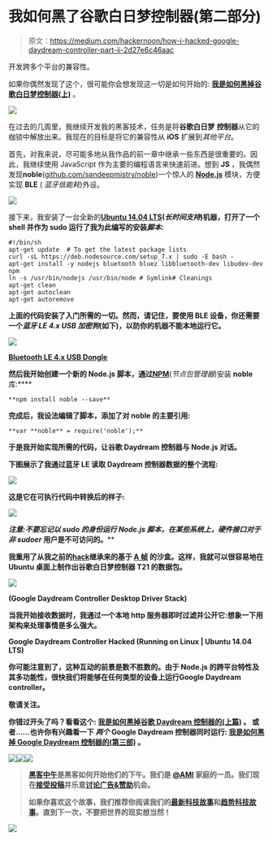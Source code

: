 # 我如何黑了谷歌白日梦控制器(第二部分)

> 原文：<https://medium.com/hackernoon/how-i-hacked-google-daydream-controller-part-ii-2d27e6c46aac>

开发跨多个平台的兼容性。

如果你偶然发现了这个，很可能你会想发现这一切是如何开始的: [**我是如何黑掉谷歌白日梦控制器(上)**](https://hackernoon.com/how-i-hacked-google-daydream-controller-c4619ef318e4) 。

![](img/101f9c6c720f1b7695d2ad9b64355d9c.png)

在过去的几周里，我继续开发我的黑客技术，任务是将**谷歌白日梦** **控制器**从它的枷锁中解放出来。我现在的目标是将它的兼容性从 **iOS** 扩展到*其他平台*。

首先，对我来说，尽可能多地从我作品的前一章中继承一些东西是很重要的。因此，我继续使用 JavaScript 作为主要的编程语言来快速前进。想到 **JS** ，我偶然发现**noble**([github.com/sandeepmistry/noble](http://github.com/sandeepmistry/noble))一个惊人的 [**Node.js**](https://nodejs.org) 模块，方便实现 **BLE** ( *蓝牙低能耗*)外设。

![](img/59dc52b85788e48c31595e3e903ee9cd.png)

接下来，我安装了一台全新的[**Ubuntu 14.04 LTS**](https://www.ubuntu.com/)**(*长时间支持*)机器，打开了一个 **shell** 并作为 **sudo** 运行了我为此编写的安装*脚本*:**

```
#!/bin/sh
apt-get update  # To get the latest package lists
curl -sL https://deb.nodesource.com/setup_7.x | sudo -E bash -
apt-get install -y nodejs bluetooth bluez libbluetooth-dev libudev-dev npm
ln -s /usr/bin/nodejs /usr/bin/node # Symlink# Cleanings
apt-get clean
apt-get autoclean
apt-get autoremove
```

**上面的代码安装了入门所需的一切。然而，请记住，要使用 **BLE** 设备，你还需要一个*蓝牙 LE 4.x USB 加密狗*(如下)，以防你的机器不能本地运行它。**

**![](img/1cb51884c9080c4b6a9e38c95d0a9e08.png)**

**[Bluetooth LE 4.x USB Dongle](https://www.amazon.it/s/ref=nb_sb_noss?__mk_it_IT=%C3%85M%C3%85%C5%BD%C3%95%C3%91&url=search-alias%3Daps&field-keywords=bluetooth+usb+dongle+4.0&rh=i%3Aaps%2Ck%3Abluetooth+usb+dongle+4.0)**

**然后我开始创建一个新的 **Node.js** 脚本，通过[**NPM**](https://www.npmjs.com/)**(*节点包管理器*)安装 **noble** 库:****

```
**npm install noble --save**
```

****完成后，我设法编辑了脚本，添加了对 **noble** 的主要引用:****

```
**var **noble** = require('noble');**
```

****于是我开始实现所需的代码，让**谷歌 Daydream 控制器**与 **Node.js** 对话。****

****下图展示了我通过**蓝牙 LE** 读取 **Daydream 控制器数据**的整个流程:****

****![](img/4574b323846405a80daf59f9f73c9edc.png)****

****这是它在可执行代码中转换后的样子:****

****![](img/3cbfecd2cc39fce0591da678baf62cda.png)****

******注意**:不要忘记以 **sudo** 的身份运行 **Node.js** 脚本，在某些系统上，硬件接口对于*非 sudoer* 用户是不可访问的。****

****我重用了从我之前的[hack](https://hackernoon.com/how-i-hacked-google-daydream-controller-c4619ef318e4)继承来的基于 [**A 帧**](https://aframe.io/) 的沙盒。这样，我就可以很容易地在 Ubuntu 桌面上制作出谷歌白日梦控制器 T21 的数据包。****

****![](img/261348b917d02ed7bafd149258bb166c.png)****

****(Google Daydream Controller Desktop Driver Stack)****

****当我开始接收数据时，我通过一个本地 http 服务器即时过滤并公开它:想象一下用架构来处理事情是多么强大。****

****Google Daydream Controller Hacked (Running on Linux | Ubuntu 14.04 LTS)****

****你可能注意到了，这种互动的前景是数不胜数的。由于 **Node.js** 的跨平台特性及其多功能性，很快我们将能够在任何类型的设备上运行**Google Daydream controller**。****

****敬请关注。****

****你错过开头了吗？看看这个: [**我是如何黑掉谷歌 Daydream 控制器的(上篇)**](https://hackernoon.com/how-i-hacked-google-daydream-controller-c4619ef318e4) **。** 或者……也许你有兴趣看一下 ***两个*** **Google Daydream 控制器**同时运行: [**我是如何黑掉 Google Daydream 控制器的(第三部)**](/@matteo.pisani.91/how-i-hacked-google-daydream-controller-part-iii-12e75adc4829) **。******

****[![](img/50ef4044ecd4e250b5d50f368b775d38.png)](http://bit.ly/HackernoonFB)********[![](img/979d9a46439d5aebbdcdca574e21dc81.png)](https://goo.gl/k7XYbx)********[![](img/2930ba6bd2c12218fdbbf7e02c8746ff.png)](https://goo.gl/4ofytp)****

> ****[黑客中午](http://bit.ly/Hackernoon)是黑客如何开始他们的下午。我们是 [@AMI](http://bit.ly/atAMIatAMI) 家庭的一员。我们现在[接受投稿](http://bit.ly/hackernoonsubmission)并乐意[讨论广告&赞助](mailto:partners@amipublications.com)机会。****
> 
> ****如果你喜欢这个故事，我们推荐你阅读我们的[最新科技故事](http://bit.ly/hackernoonlatestt)和[趋势科技故事](https://hackernoon.com/trending)。直到下一次，不要把世界的现实想当然！****

****![](img/be0ca55ba73a573dce11effb2ee80d56.png)****